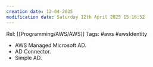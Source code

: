 ```yaml
---
creation date: 12-04-2025
modification date: Saturday 12th April 2025 15:16:52
---
```

Rel: [[Programming/AWS/AWS]]
Tags: #aws #awsIdentity

- AWS Managed Microsoft AD.
- AD Connector.
- Simple AD.